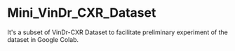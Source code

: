 # Mini_VinDr_CXR_Dataset
It's a subset of VinDr-CXR Dataset to facilitate preliminary experiment of the dataset in Google Colab.
